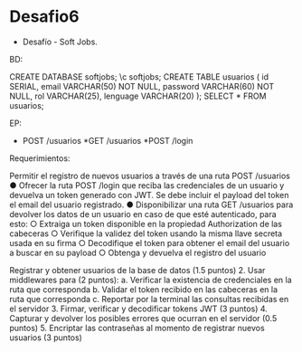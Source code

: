# Desafio6

- Desafío - Soft Jobs.


BD:

CREATE DATABASE softjobs;
\c softjobs;
CREATE TABLE usuarios ( id SERIAL, email VARCHAR(50) NOT NULL, password
VARCHAR(60) NOT NULL, rol VARCHAR(25), lenguage VARCHAR(20) );
SELECT * FROM usuarios;

EP:
* POST /usuarios
*GET /usuarios
*POST /login

Requerimientos:

Permitir el registro de nuevos usuarios a través de una ruta POST /usuarios
● Ofrecer la ruta POST /login que reciba las credenciales de un usuario y devuelva un
token generado con JWT. Se debe incluir el payload del token el email del usuario
registrado.
● Disponibilizar una ruta GET /usuarios para devolver los datos de un usuario en caso
de que esté autenticado, para esto:
○ Extraiga un token disponible en la propiedad Authorization de las cabeceras
○ Verifique la validez del token usando la misma llave secreta usada en su firma
○ Decodifique el token para obtener el email del usuario a buscar en su payload
○ Obtenga y devuelva el registro del usuario

Registrar y obtener usuarios de la base de datos (1.5 puntos)
2. Usar middlewares para (2 puntos):
a. Verificar la existencia de credenciales en la ruta que corresponda
b. Validar el token recibido en las cabeceras en la ruta que corresponda
c. Reportar por la terminal las consultas recibidas en el servidor
3. Firmar, verificar y decodificar tokens JWT (3 puntos)
4. Capturar y devolver los posibles errores que ocurran en el servidor (0.5 puntos)
5. Encriptar las contraseñas al momento de registrar nuevos usuarios (3 puntos)


